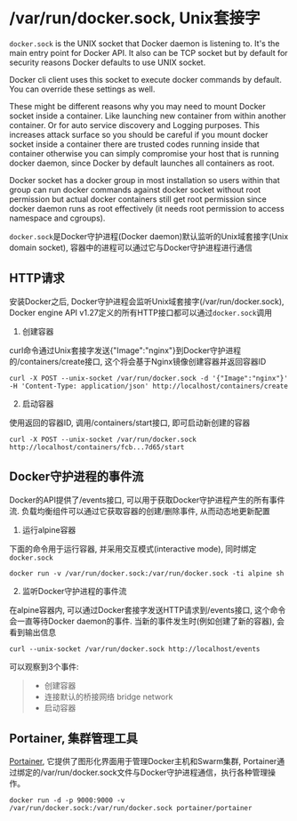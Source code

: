 # /var/run/docker.sock, Unix套接字

`docker.sock` is the UNIX socket that Docker daemon is listening to. It's the main entry point for Docker API. It also can be TCP socket but by default for security reasons Docker defaults to use UNIX socket.

Docker cli client uses this socket to execute docker commands by default. You can override these settings as well.

These might be different reasons why you may need to mount Docker socket inside a container. Like launching new container from within another container. Or for auto service discovery and Logging purposes. This increases attack surface so you should be careful if you mount docker socket inside a container there are trusted codes running inside that container otherwise you can simply compromise your host that is running docker daemon, since Docker by default launches all containers as root.

Docker socket has a docker group in most installation so users within that group can run docker commands against docker socket without root permission but actual docker containers still get root permission since docker daemon runs as root effectively (it needs root permission to access namespace and cgroups).

`docker.sock`是Docker守护进程(Docker daemon)默认监听的Unix域套接字(Unix domain socket), 容器中的进程可以通过它与Docker守护进程进行通信

## HTTP请求

安装Docker之后, Docker守护进程会监听Unix域套接字(/var/run/docker.sock), Docker engine API v1.27定义的所有HTTP接口都可以通过`docker.sock`调用

1. 创建容器

curl命令通过Unix套接字发送{"Image":"nginx"}到Docker守护进程的/containers/create接口, 这个将会基于Nginx镜像创建容器并返回容器ID

```
curl -X POST --unix-socket /var/run/docker.sock -d '{"Image":"nginx"}' -H 'Content-Type: application/json' http://localhost/containers/create
```

2. 启动容器

使用返回的容器ID, 调用/containers/start接口, 即可启动新创建的容器

```
curl -X POST --unix-socket /var/run/docker.sock http://localhost/containers/fcb...7d65/start
```

## Docker守护进程的事件流

Docker的API提供了/events接口, 可以用于获取Docker守护进程产生的所有事件流. 负载均衡组件可以通过它获取容器的创建/删除事件, 从而动态地更新配置

1. 运行alpine容器

下面的命令用于运行容器, 并采用交互模式(interactive mode), 同时绑定`docker.sock`
```
docker run -v /var/run/docker.sock:/var/run/docker.sock -ti alpine sh
```

2. 监听Docker守护进程的事件流

在alpine容器内, 可以通过Docker套接字发送HTTP请求到/events接口, 这个命令会一直等待Docker daemon的事件. 当新的事件发生时(例如创建了新的容器), 会看到输出信息
```
curl --unix-socket /var/run/docker.sock http://localhost/events
```
可以观察到3个事件:
> + 创建容器
> + 连接默认的桥接网络 bridge network
> + 启动容器

## Portainer, 集群管理工具

[Portainer](http://portainer.io/), 它提供了图形化界面用于管理Docker主机和Swarm集群, Portainer通过绑定的/var/run/docker.sock文件与Docker守护进程通信，执行各种管理操作。

```
docker run -d -p 9000:9000 -v /var/run/docker.sock:/var/run/docker.sock portainer/portainer
```

